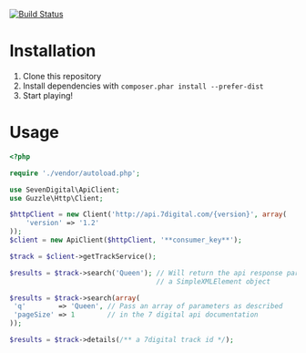 [![Build Status](https://travis-ci.org/gquemener/7digital-client.png)](https://travis-ci.org/gquemener/7digital-client)

Installation
============

1. Clone this repository
2. Install dependencies with `composer.phar install --prefer-dist`
3. Start playing!

Usage
=====

```php
<?php

require './vendor/autoload.php';

use SevenDigital\ApiClient;
use Guzzle\Http\Client;

$httpClient = new Client('http://api.7digital.com/{version}', array(
    'version' => '1.2'
));
$client = new ApiClient($httpClient, '**consumer_key**');

$track = $client->getTrackService();

$results = $track->search('Queen'); // Will return the api response parsed inside
                                    // a SimpleXMLElement object

$results = $track->search(array(
 'q'        => 'Queen', // Pass an array of parameters as described
 'pageSize' => 1        // in the 7 digital api documentation
));

$results = $track->details(/** a 7digital track id */);
```
